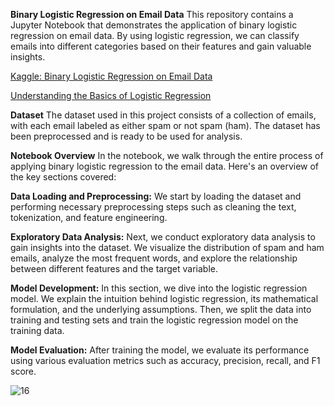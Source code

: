 **Binary Logistic Regression on Email Data**
This repository contains a Jupyter Notebook that demonstrates the application of binary logistic regression on email data. By using logistic regression, we can classify emails into different categories based on their features and gain valuable insights.

[Kaggle: Binary Logistic Regression on Email Data](https://www.kaggle.com/code/kane6543/binary-logistic-regression-on-email-data)

[Understanding the Basics of Logistic Regression](https://medium.com/@abdullah.siddique.010/understanding-the-basics-of-logistic-regression-d27bbbfd285f)


**Dataset**
The dataset used in this project consists of a collection of emails, with each email labeled as either spam or not spam (ham). The dataset has been preprocessed and is ready to be used for analysis.

**Notebook Overview**
In the notebook, we walk through the entire process of applying binary logistic regression to the email data. Here's an overview of the key sections covered:

**Data Loading and Preprocessing:**
We start by loading the dataset and performing necessary preprocessing steps such as cleaning the text, tokenization, and feature engineering.

**Exploratory Data Analysis:**
Next, we conduct exploratory data analysis to gain insights into the dataset. We visualize the distribution of spam and ham emails, analyze the most frequent words, and explore the relationship between different features and the target variable.

**Model Development:**
In this section, we dive into the logistic regression model. We explain the intuition behind logistic regression, its mathematical formulation, and the underlying assumptions. Then, we split the data into training and testing sets and train the logistic regression model on the training data.

**Model Evaluation:**
After training the model, we evaluate its performance using various evaluation metrics such as accuracy, precision, recall, and F1 score.

![16](https://github.com/abdullah1772/Logistic-Regression-On-Email-Dataset/assets/88187437/79bf1c23-1493-4b3a-b501-48f32b570875)
